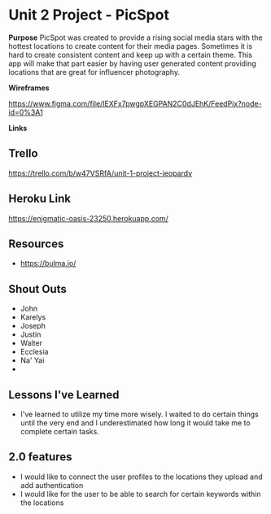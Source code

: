 # Unit 2 Project - PicSpot

**Purpose**
PicSpot was created to provide a rising social media stars with the hottest locations to create content for their media pages. Sometimes it is hard to create consistent content and keep up with a certain theme. This app will make that part easier by having user generated content providing locations that are great for influencer photography. 


**Wireframes**

https://www.figma.com/file/IEXFx7pwgpXEGPAN2C0dJEhK/FeedPix?node-id=0%3A1

**Links**


## Trello 
https://trello.com/b/w47VSRfA/unit-1-project-jeopardy

## Heroku Link 
https://enigmatic-oasis-23250.herokuapp.com/

## Resources 
- https://bulma.io/


## Shout Outs 
- John
- Karelys
- Joseph
- Justin
- Walter
- Ecclesia 
- Na' Yai
- 



## Lessons I've Learned

- I've learned to utilize my time more wisely. I waited to do certain things until the very end and I underestimated how long it would take me to complete certain tasks. 


## 2.0 features 

- I would like to connect the user profiles to the locations they upload and add authentication
- I would like for the user to be able to search for certain keywords within the locations
